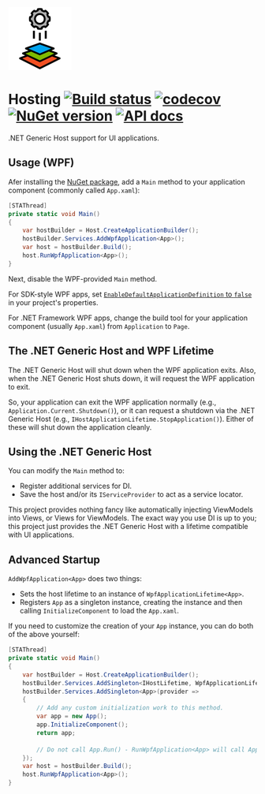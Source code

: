 ![Logo](src/icon.png)

# Hosting [![Build status](https://github.com/StephenCleary/Hosting/workflows/Build/badge.svg)](https://github.com/StephenCleary/Hosting/actions?query=workflow%3ABuild) [![codecov](https://codecov.io/gh/StephenCleary/Hosting/branch/main/graph/badge.svg)](https://codecov.io/gh/StephenCleary/Hosting) [![NuGet version](https://badge.fury.io/nu/Nito.Hosting.Wpf.svg)](https://www.nuget.org/packages/Nito.Hosting.Wpf) [![API docs](https://img.shields.io/badge/API-FuGet-blue.svg)](https://www.fuget.org/packages/Nito.Hosting.Wpf)

.NET Generic Host support for UI applications.

## Usage (WPF)

Afer installing the [NuGet package](https://www.nuget.org/packages/Nito.Hosting.Wpf), add a `Main` method to your application component (commonly called `App.xaml`):

```C#
[STAThread]
private static void Main()
{
	var hostBuilder = Host.CreateApplicationBuilder();
	hostBuilder.Services.AddWpfApplication<App>();
	var host = hostBuilder.Build();
	host.RunWpfApplication<App>();
}
```

Next, disable the WPF-provided `Main` method.

For SDK-style WPF apps, set [`EnableDefaultApplicationDefinition` to `false`](https://learn.microsoft.com/en-us/dotnet/core/project-sdk/msbuild-props-desktop?WT.mc_id=DT-MVP-5000058#enabledefaultapplicationdefinition) in your project's properties.

For .NET Framework WPF apps, change the build tool for your application component (usually `App.xaml`) from `Application` to `Page`.

## The .NET Generic Host and WPF Lifetime

The .NET Generic Host will shut down when the WPF application exits. Also, when the .NET Generic Host shuts down, it will request the WPF application to exit.

So, your application can exit the WPF application normally (e.g., `Application.Current.Shutdown()`), or it can request a shutdown via the .NET Generic Host (e.g., `IHostApplicationLifetime.StopApplication()`). Either of these will shut down the application cleanly.

## Using the .NET Generic Host

You can modify the `Main` method to:

- Register additional services for DI.
- Save the host and/or its `IServiceProvider` to act as a service locator.

This project provides nothing fancy like automatically injecting ViewModels into Views, or Views for ViewModels. The exact way you use DI is up to you; this project just provides the .NET Generic Host with a lifetime compatible with UI applications.

## Advanced Startup

`AddWpfApplication<App>` does two things:
- Sets the host lifetime to an instance of `WpfApplicationLifetime<App>`.
- Registers `App` as a singleton instance, creating the instance and then calling `InitializeComponent` to load the `App.xaml`.

If you need to customize the creation of your `App` instance, you can do both of the above yourself:

```C#
[STAThread]
private static void Main()
{
	var hostBuilder = Host.CreateApplicationBuilder();
	hostBuilder.Services.AddSingleton<IHostLifetime, WpfApplicationLifetime<App>>();
	hostBuilder.Services.AddSingleton<App>(provider =>
	{
		// Add any custom initialization work to this method.
		var app = new App();
		app.InitializeComponent();
		return app;

		// Do not call App.Run() - RunWpfApplication<App> will call App.Run().
	});
	var host = hostBuilder.Build();
	host.RunWpfApplication<App>();
}
```
